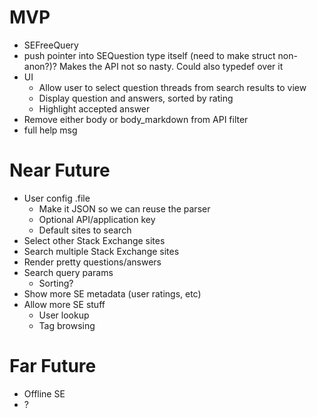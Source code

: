 # MVP
- SEFreeQuery
- push pointer into SEQuestion type itself (need to make struct non-anon?)? Makes the API not so nasty. Could also typedef over it
- UI
   - Allow user to select question threads from search results to view
   - Display question and answers, sorted by rating
   - Highlight accepted answer
- Remove either body or body_markdown from API filter
- full help msg

# Near Future
- User config .file
   - Make it JSON so we can reuse the parser
   - Optional API/application key
   - Default sites to search
- Select other Stack Exchange sites
- Search multiple Stack Exchange sites
- Render pretty questions/answers
- Search query params
   - Sorting?
- Show more SE metadata (user ratings, etc)
- Allow more SE stuff
   - User lookup
   - Tag browsing

# Far Future
- Offline SE
- ?
